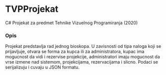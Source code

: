 # TVPProjekat
C# Projekat za predmet Tehnike Vizuelnog Programiranja (2020)


### Opis

Projekat predstavlja rad jednog bioskopa. U zavisnosti od tipa naloga koji se prijavljuje, otvara se forma za kupca ili za administratora, kupac ima mogucnost da vidi i rezervise projekcije, administratori imaju mogucnost da vrse izmene nad sistemom, projekcijama, rezervacijama i slicno. Podaci se serijalizuju i cuvaju u JSON formatu.
